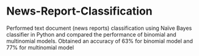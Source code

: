 # News-Report-Classification
Performed text document (news reports) classification using Naïve Bayes classifier in Python and compared the performance of binomial and multinomial models. Obtained an accuracy of 63% for binomial model and 77% for multinomial model
